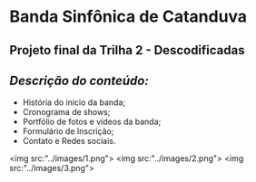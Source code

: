 # Banda Sinfônica de Catanduva
## Projeto final da Trilha 2 - Descodificadas

## _Descrição do conteúdo:_

- História do início da banda;
- Cronograma de shows;
- Portfólio de fotos e vídeos da banda;
- Formulário de Inscrição;
- Contato e Redes sociais.

<img src:"../images/1.png">
<img src:"../images/2.png">
<img src:"../images/3.png">
